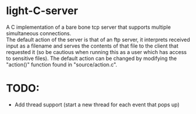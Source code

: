# light-C-server
A C implementation of a bare bone tcp server that supports multiple simultaneous connections. \
The default action of the server is that of an ftp server, it interprets received input as a filename and serves the contents of that file to the client that requested it (so be cautious when running this as a user which has access to sensitive files). The default action can be changed by modifying the "action()" function found in "source/action.c".

# TODO:
* Add thread support (start a new thread for each event that pops up)

